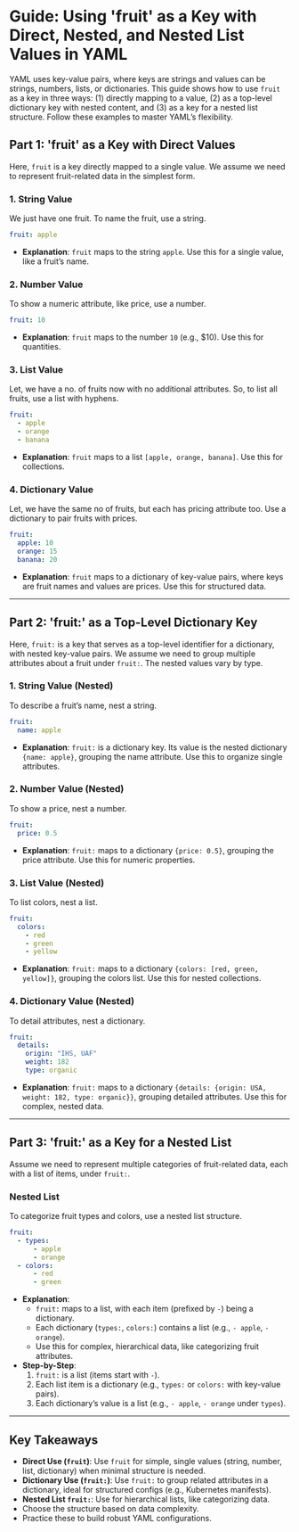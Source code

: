 # Guide: Using 'fruit' as a Key with Direct, Nested, and Nested List Values in YAML

YAML uses key-value pairs, where keys are strings and values can be strings, numbers, lists, or dictionaries. This guide shows how to use `fruit` as a key in three ways: (1) directly mapping to a value, (2) as a top-level dictionary key with nested content, and (3) as a key for a nested list structure. Follow these examples to master YAML’s flexibility.

## Part 1: 'fruit' as a Key with Direct Values
Here, `fruit` is a key directly mapped to a single value. We assume we need to represent fruit-related data in the simplest form.

### 1. String Value
We just have one fruit. To name the fruit, use a string.
```yaml
fruit: apple
```
- **Explanation**: `fruit` maps to the string `apple`. Use this for a single value, like a fruit’s name.

### 2. Number Value
To show a numeric attribute, like price, use a number.
```yaml
fruit: 10
```
- **Explanation**: `fruit` maps to the number `10` (e.g., $10). Use this for quantities.

### 3. List Value
Let, we have a no. of fruits now with no additional attributes. So, to list all fruits, use a list with hyphens.
```yaml
fruit:
  - apple
  - orange
  - banana
```
- **Explanation**: `fruit` maps to a list `[apple, orange, banana]`. Use this for collections.

### 4. Dictionary Value
Let, we have the same no of fruits, but each has pricing attribute too. Use a dictionary to pair fruits with prices.
```yaml
fruit:
  apple: 10
  orange: 15
  banana: 20
```
- **Explanation**: `fruit` maps to a dictionary of key-value pairs, where keys are fruit names and values are prices. Use this for structured data.

---

## Part 2: 'fruit:' as a Top-Level Dictionary Key
Here, `fruit:` is a key that serves as a top-level identifier for a dictionary, with nested key-value pairs. We assume we need to group multiple attributes about a fruit under `fruit:`. The nested values vary by type.

### 1. String Value (Nested)
To describe a fruit’s name, nest a string.
```yaml
fruit:
  name: apple
```
- **Explanation**: `fruit:` is a dictionary key. Its value is the nested dictionary `{name: apple}`, grouping the name attribute. Use this to organize single attributes.

### 2. Number Value (Nested)
To show a price, nest a number.
```yaml
fruit:
  price: 0.5
```
- **Explanation**: `fruit:` maps to a dictionary `{price: 0.5}`, grouping the price attribute. Use this for numeric properties.

### 3. List Value (Nested)
To list colors, nest a list.
```yaml
fruit:
  colors:
    - red
    - green
    - yellow
```
- **Explanation**: `fruit:` maps to a dictionary `{colors: [red, green, yellow]}`, grouping the colors list. Use this for nested collections.

### 4. Dictionary Value (Nested)
To detail attributes, nest a dictionary.
```yaml
fruit:
  details:
    origin: "IHS, UAF"
    weight: 182
    type: organic
```
- **Explanation**: `fruit:` maps to a dictionary `{details: {origin: USA, weight: 182, type: organic}}`, grouping detailed attributes. Use this for complex, nested data.

---

## Part 3: 'fruit:' as a Key for a Nested List
Assume we need to represent multiple categories of fruit-related data, each with a list of items, under `fruit:`.

### Nested List
To categorize fruit types and colors, use a nested list structure.
```yaml
fruit:
  - types:
      - apple
      - orange
  - colors:
      - red
      - green
```
- **Explanation**: 
  - `fruit:` maps to a list, with each item (prefixed by `-`) being a dictionary.
  - Each dictionary (`types:`, `colors:`) contains a list (e.g., `- apple`, `- orange`).
  - Use this for complex, hierarchical data, like categorizing fruit attributes.
- **Step-by-Step**:
  1. `fruit:` is a list (items start with `-`).
  2. Each list item is a dictionary (e.g., `types:` or `colors:` with key-value pairs).
  3. Each dictionary’s value is a list (e.g., `- apple`, `- orange` under `types`).

---

## Key Takeaways
- **Direct Use (`fruit`)**: Use `fruit` for simple, single values (string, number, list, dictionary) when minimal structure is needed.
- **Dictionary Use (`fruit:`)**: Use `fruit:` to group related attributes in a dictionary, ideal for structured configs (e.g., Kubernetes manifests).
- **Nested List `fruit:`**: Use for hierarchical lists, like categorizing data.
- Choose the structure based on data complexity.
- Practice these to build robust YAML configurations.